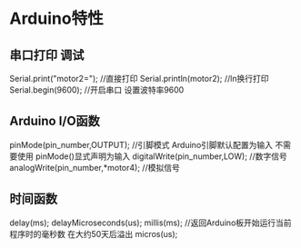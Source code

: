 # Arduino特性

## 串口打印 调试
Serial.print("motor2="); //直接打印
Serial.println(motor2); //ln换行打印
Serial.begin(9600); //开启串口  设置波特率9600 

##  Arduino I/O函数
pinMode(pin_number,OUTPUT); //引脚模式 Arduino引脚默认配置为输入  不需要使用 pinMode()显式声明为输入
digitalWrite(pin_number,LOW); //数字信号
analogWrite(pin_number,*motor4); //模拟信号

## 时间函数
delay(ms); 
delayMicroseconds(us);
millis(ms); //返回Arduino板开始运行当前程序时的毫秒数  在大约50天后溢出
micros(us); 

